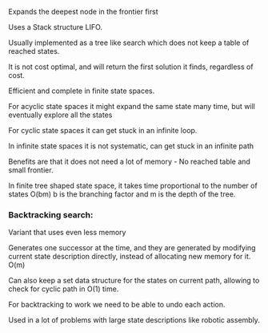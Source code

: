 Expands the deepest node in the frontier first

Uses a Stack structure LIFO.

Usually implemented as a tree like search which does not keep a table of reached states.

It is not cost optimal, and will return the first solution it finds, regardless of cost.

Efficient and complete in finite state spaces.

For acyclic state spaces it might expand the same state many time, but will eventually explore all the states

For cyclic state spaces it can get stuck in an infinite loop.

In infinite state spaces it is not systematic, can get stuck in an infinite path

Benefits are that it does not need a lot of memory - No reached table and small frontier.

In finite tree shaped state space, it takes time proportional to the number of states O(bm) b is the branching factor and m is the depth of the tree.

### Backtracking search:

Variant that uses even less memory

Generates one successor at the time, and they are generated by modifying current state description directly, instead of allocating new memory for it. O(m)

Can also keep a set data structure for the states on current path, allowing to check for cyclic path in O(1) time.

For backtracking to work we need to be able to undo each action.

Used in a lot of problems with large state descriptions like robotic assembly.